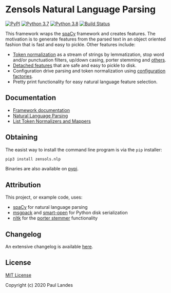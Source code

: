 # Zensols Natural Language Parsing

[![PyPI][pypi-badge]][pypi-link]
[![Python 3.7][python37-badge]][python37-link]
[![Python 3.8][python38-badge]][python38-link]
[![Build Status][build-badge]][build-link]

This framework wraps the [spaCy] framework and creates features.  The
motivation is to generate features from the parsed text in an object oriented
fashion that is fast and easy to pickle.  Other features include:
* [Token normalization](doc/parse.md) as a stream of strings by lemmatization,
  stop word and/or punctuation filters, up/down casing, porter stemming and
  [others](doc/normalizers.md).
* [Detached features](doc/parse.md) that are safe and easy to pickle to disk.
* Configuration drive parsing and token normalization using [configuration
  factories].
* Pretty print functionality for easy natural language feature selection.


## Documentation

* [Framework documentation](https://plandes.github.io/nlparse/)
* [Natural Language Parsing](doc/parse.md)
* [List Token Normalizers and Mappers](doc/normalizers.md)


## Obtaining

The easist way to install the command line program is via the `pip` installer:
```bash
pip3 install zensols.nlp
```

Binaries are also available on [pypi].


## Attribution

This project, or example code, uses:
* [spaCy] for natural language parsing
* [msgpack] and [smart-open] for Python disk serialization
* [nltk] for the [porter stemmer] functionality


## Changelog

An extensive changelog is available [here](CHANGELOG.md).


## License

[MIT License](LICENSE.md)

Copyright (c) 2020 Paul Landes


<!-- links -->
[pypi]: https://pypi.org/project/zensols.nlp/
[pypi-link]: https://pypi.python.org/pypi/zensols.nlp
[pypi-badge]: https://img.shields.io/pypi/v/zensols.nlp.svg
[python37-badge]: https://img.shields.io/badge/python-3.7-blue.svg
[python38-badge]: https://img.shields.io/badge/python-3.8-blue.svg
[python37-link]: https://www.python.org/downloads/release/python-370
[python38-link]: https://www.python.org/downloads/release/python-380
[build-badge]: https://github.com/plandes/nlparse/workflows/CI/badge.svg
[build-link]: https://github.com/plandes/nlparse/actions

[spaCy]: https://spacy.io
[nltk]: https://www.nltk.org
[smart-open]: https://pypi.org/project/smart-open/
[msgpack]: https://msgpack.org
[porter stemmer]: https://tartarus.org/martin/PorterStemmer/

[configuration factories]: https://plandes.github.io/util/doc/config.html#configuration-factory
